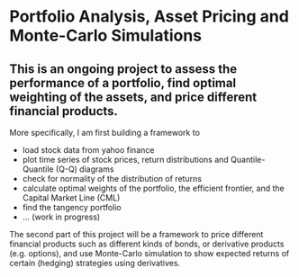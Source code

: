 # Portfolio Analysis, Asset Pricing and Monte-Carlo Simulations
This is an ongoing project to assess the performance of a portfolio, find optimal weighting of the assets, and price different financial products.
--------------------------------------------------------------------------------------
More specifically, I am first building a framework to 
<ul>
	<li>load stock data from yahoo finance
	<li>plot time series of stock prices, return distributions and Quantile-Quantile (Q-Q) diagrams
	<li>check for normality of the distribution of returns
	<li>calculate optimal weights of the portfolio, the efficient frontier, and the Capital Market Line (CML)
	<li>find the tangency portfolio 
	<li>... (work in progress)
</ul>

The second part of this project will be a framework to price different financial products such as different kinds of bonds, or derivative products (e.g. options), and use Monte-Carlo simulation to show expected returns of certain (hedging) strategies using derivatives.
